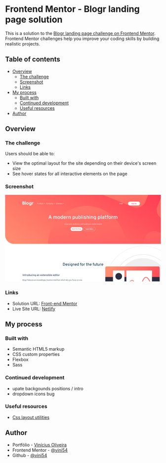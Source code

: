 # Frontend Mentor - Blogr landing page solution

This is a solution to the [Blogr landing page challenge on Frontend Mentor](https://www.frontendmentor.io/challenges/blogr-landing-page-EX2RLAApP). Frontend Mentor challenges help you improve your coding skills by building realistic projects. 

## Table of contents

- [Overview](#overview)
  - [The challenge](#the-challenge)
  - [Screenshot](#screenshot)
  - [Links](#links)
- [My process](#my-process)
  - [Built with](#built-with)
  - [Continued development](#continued-development)
  - [Useful resources](#useful-resources)
- [Author](#author)

## Overview

### The challenge

Users should be able to:

- View the optimal layout for the site depending on their device's screen size
- See hover states for all interactive elements on the page

### Screenshot

![](./images/screenshot.png)


### Links

- Solution URL: [Front-end Mentor](https://www.frontendmentor.io/challenges/blogr-landing-page-EX2RLAApP/hub/responsive-landing-page-with-sass-zJTEJT1bI)
- Live Site URL: [Netlify](https://elated-kirch-3bab84.netlify.app/)

## My process

### Built with

- Semantic HTML5 markup
- CSS custom properties
- Flexbox
- Sass


### Continued development

- upate backgounds positions / intro
- dropdown icons bug

### Useful resources

- [Css layout utilities](https://csslayout.io/)

## Author

- Portfólio - [Vinícius Oliveira](https://vini54.github.io/Portfolio/)
- Frontend Mentor - [@vini54](https://www.frontendmentor.io/profile/vini54)
- Github - [@vini54](https://github.com/vini54)

